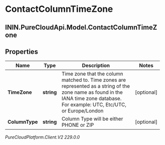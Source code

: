 # ContactColumnTimeZone

## ININ.PureCloudApi.Model.ContactColumnTimeZone

## Properties

|Name | Type | Description | Notes|
|------------ | ------------- | ------------- | -------------|
| **TimeZone** | **string** | Time zone that the column matched to. Time zones are represented as a string of the zone name as found in the IANA time zone database. For example: UTC, Etc/UTC, or Europe/London | [optional] |
| **ColumnType** | **string** | Column Type will be either PHONE or ZIP | [optional] |



_PureCloudPlatform.Client.V2 229.0.0_
